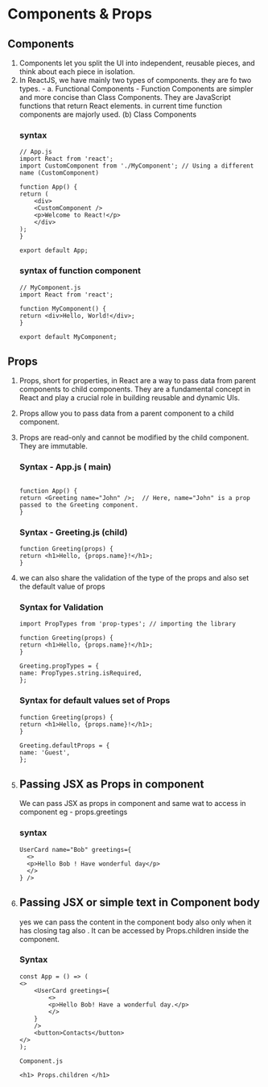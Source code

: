 # Components & Props

## Components
1. Components let you split the UI into independent, reusable pieces, and think about each piece in isolation.
2. In ReactJS, we have mainly two types of components. they are fo two types. - a. Functional Components - Function Components are simpler and more concise than Class Components. They are JavaScript functions that return React elements. in current time function components are majorly used.  (b) Class Components
    ### syntax
    ```
    // App.js
    import React from 'react';
    import CustomComponent from './MyComponent'; // Using a different name (CustomComponent)

    function App() {
    return (
        <div>
        <CustomComponent />
        <p>Welcome to React!</p>
        </div>
    );
    }

    export default App;
    ```
    ### syntax of function component
    ```
    // MyComponent.js
    import React from 'react';

    function MyComponent() {
    return <div>Hello, World!</div>;
    }

    export default MyComponent;
    ```

## Props
1. Props, short for properties, in React are a way to pass data from parent components to child components. They are a fundamental concept in React and play a crucial role in building reusable and dynamic UIs.
2. Props allow you to pass data from a parent component to a child component.
3. Props are read-only and cannot be modified by the child component. They are immutable.

    ### Syntax - App.js ( main)
    ```

    function App() {
    return <Greeting name="John" />;  // Here, name="John" is a prop passed to the Greeting component.
    }
    ```
    ### Syntax - Greeting.js (child)
    ```
    function Greeting(props) {
    return <h1>Hello, {props.name}!</h1>;
    }
    ```
4. we can also share the validation of the type of the props and also set the default value of props
    ### Syntax for Validation
    ```
    import PropTypes from 'prop-types'; // importing the library

    function Greeting(props) {
    return <h1>Hello, {props.name}!</h1>;
    }

    Greeting.propTypes = {
    name: PropTypes.string.isRequired,
    };

    ```

    ### Syntax for default values set of Props
    ```
    function Greeting(props) {
    return <h1>Hello, {props.name}!</h1>;
    }

    Greeting.defaultProps = {
    name: 'Guest',
    };

    ```

5. ## Passing JSX as Props in component
    We can pass JSX as props in component
    and same wat to access in component eg - props.greetings
    ### syntax
    ```
    UserCard name="Bob" greetings={
      <>
      <p>Hello Bob ! Have wonderful day</p>
      </>
    } />
    ```
6. ## Passing JSX or simple text in Component body
    yes we can pass the content in the component body also only when it has closing tag also . It can be accessed by Props.children inside the component.

    ### Syntax
    ```
    const App = () => (
    <>
        <UserCard greetings={
            <>
            <p>Hello Bob! Have a wonderful day.</p>
            </>
        } 
        />
        <button>Contacts</button>
    </>
    );

    Component.js

    <h1> Props.children </h1> 
    ```